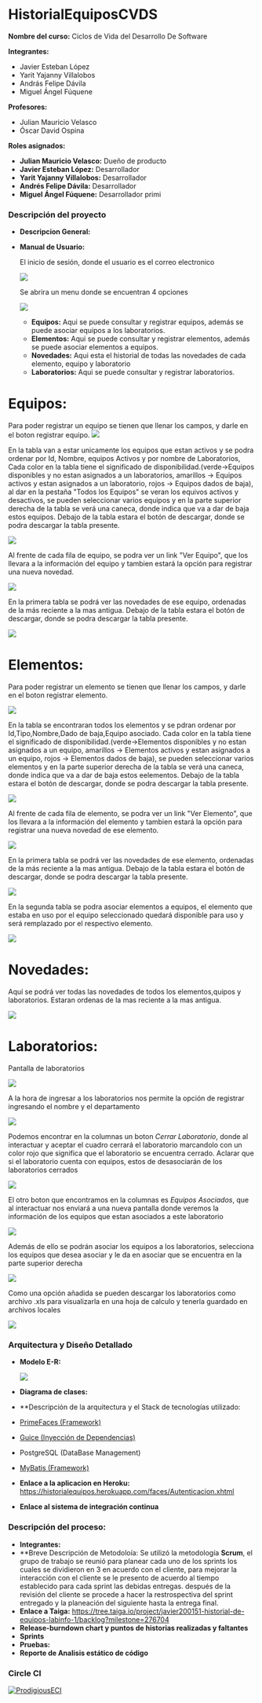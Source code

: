 # HistorialEquiposCVDS

**Nombre del curso:** Ciclos de Vida del Desarrollo De Software
 
**Integrantes:**

  * Javier Esteban López
  * Yarit Yajanny Villalobos 
  * András Felipe Dávila
  * Miguel Ángel Fúquene

**Profesores:**

  * Julian Mauricio Velasco
  * Óscar David Ospina

**Roles asignados:**

  * **Julian Mauricio Velasco:** Dueño de producto 
  * **Javier Esteban López:** Desarrollador
  * **Yarit Yajanny Villalobos:** Desarrollador
  * **Andrés Felipe Dávila:** Desarrollador
  * **Miguel Ángel Fúquene:** Desarrollador primi
  
### Descripción del proyecto

  * **Descripcion General:**  
    
  * **Manual de Usuario:**
    
    El inicio de sesión, donde el usuario es el correo electronico
    
    ![](resources/inicioSesion.JPG)
    
    Se abrira un menu donde se encuentran 4 opciones
    
    ![](resources/menu.JPG)
    
      - **Equipos:** Aqui se puede consultar y registrar equipos, además se puede asociar equipos a los laboratorios.    
      - **Elementos:** Aqui se puede consultar y registrar elementos, además se puede asociar elementos a equipos.  
      - **Novedades:** Aqui esta el historial de todas las novedades de cada elemento, equipo y laboratorio
      - **Laboratorios:** Aqui se puede consultar y registrar laboratorios.
  # Equipos:
Para poder registrar un equipo se tienen que llenar los campos, y darle en el boton registrar equipo.
![](resources/registrarEquipo.JPG)

En la tabla van a estar unicamente los equipos que estan activos y se podra ordenar por Id, Nombre, equipos Activos y por nombre de Laboratorios, Cada color en la tabla tiene el significado de disponibilidad.(verde->Equipos disponibles y no estan asignados a un laboratorios, amarillos -> Equipos activos y estan asignados a un laboratorio, rojos -> Equipos dados de baja), al dar en la pestaña "Todos los Equipos" se veran los equivos activos y desactivos, se pueden seleccionar varios equipos y en la parte superior derecha de la tabla se verá una caneca, donde indica que va a dar de baja estos equipos.
Debajo de la tabla estara el botón de descargar, donde se podra descargar la tabla presente.

![](resources/tablaEquipo.JPG)

Al frente de cada fila de equipo, se podra ver un link "Ver Equipo", que los llevara a la información del equipo y tambien estará la opción para registrar una nueva novedad.

![](resources/novedadEquipo.JPG)

En la primera tabla se podrá ver las novedades de ese equipo, ordenadas de la más reciente a la mas antigua. Debajo de la tabla estara el botón de descargar, donde se podra descargar la tabla presente.

![](resources/equipoNovedad.JPG)

  # Elementos:
  Para poder registrar un elemento se tienen que llenar los campos, y darle en el boton registrar elemento.
  
  ![](resources/registrarElemento.JPG)
  
En la tabla se encontraran todos los elementos y se pdran ordenar por Id,Tipo,Nombre,Dado de baja,Equipo asociado. Cada color en la tabla tiene el significado de disponibilidad.(verde->Elementos disponibles y no estan asignados a un equipo, amarillos -> Elementos activos y estan asignados a un equipo, rojos -> Elementos dados de baja), se pueden seleccionar varios elementos y en la parte superior derecha de la tabla se verá una caneca, donde indica que va a dar de baja estos eelementos.
Debajo de la tabla estara el botón de descargar, donde se podra descargar la tabla presente.
 
![](resources/tablaElemento.JPG)

Al frente de cada fila de elemento, se podra ver un link "Ver Elemento", que los llevara a la información del elemento y tambien estará la opción para registrar una nueva novedad de ese elemento.

![](resources/verElemento.JPG)
  
 En la primera tabla se podrá ver las novedades de ese elemento, ordenadas de la más reciente a la mas antigua. Debajo de la tabla estara el botón de descargar, donde se podra descargar la tabla presente.
 
 ![](resources/elementoNovedad.JPG)
 
 En la segunda tabla se podra asociar elementos a equipos, el elemento que estaba en uso por el equipo seleccionado quedará disponible para uso y será remplazado por el respectivo elemento.
 
  ![](resources/asociarElemento.JPG)
 
  # Novedades:
  Aquí se podrá ver todas las novedades de todos los elementos,quipos y laboratorios. Estaran ordenas de la mas reciente a la mas antigua.
  
  ![](resources/novedades.JPG)
  
  # Laboratorios:
  Pantalla de laboratorios
  
  ![](resources/pagina.PNG)
  
  A la hora de ingresar a los laboratorios nos permite la opción de registrar ingresando el nombre y el departamento 
  
  ![](resources/registrar.PNG)
  
  Podemos encontrar en la columnas un boton *Cerrar Laboratorio*, donde al interactuar y aceptar el cuadro cerrará el laboratorio marcandolo con un color rojo que significa que el laboratorio se encuentra cerrado. Aclarar que si el laboratorio cuenta con equipos, estos de desasociarán de los laboratorios cerrados
  
  ![](resources/cerrado.PNG)
  
  El otro boton que encontramos en la columnas es *Equipos Asociados*, que al interactuar nos enviará a una nueva pantalla donde veremos la información de los equipos que estan asociados a este laboratorio
  
  ![](resources/equipos.PNG)
  
  Además de ello se podrán asociar los equipos a los laboratorios, selecciona los equipos que desea asociar y le da en asociar que se encuentra en la parte superior derecha
  
  ![](resources/asociar.JPG)
  
  Como una opción añadida se pueden descargar los laboratorios como archivo .xls para visualizarla en una hoja de calculo y tenerla guardado en archivos locales
  
  ![](resources/download.PNG)
  
### Arquitectura y Diseño Detallado

  * **Modelo E-R:**
  
    ![](resources/diagrama.JPG)
    
    
  * **Diagrama de clases:**
  * **Descripción de la arquitectura y el Stack de tecnologías utilizado:
 
   * [PrimeFaces (Framework)](https://www.primefaces.org/)
   * [Guice (Inyección de Dependencias)](https://github.com/google/guice)
   * PostgreSQL (DataBase Management)
   * [MyBatis (Framework)](https://mybatis.org/mybatis-3/es/)
  * **Enlace a la aplicacion en Heroku:** https://historialequipos.herokuapp.com/faces/Autenticacion.xhtml
      
  * **Enlace al sistema de integración continua**
### Descripción del proceso:

  * **Integrantes:**
  * **Breve Descripción de Metodoloía:
   Se utilizó la metodología **Scrum**,  el grupo de trabajo se reunió para planear cada uno de los sprints los cuales se dividieron en 3 en acuerdo con el cliente, para mejorar    la interacción con el cliente se le presento de acuerdo al tiempo establecido para cada sprint las debidas entregas.
   después de la revisión del cliente se procede a hacer la restrospectiva del sprint entregado y la planeación del siguiente hasta la entrega final.
  * **Enlace a Taiga:** https://tree.taiga.io/project/javier200151-historial-de-equipos-labinfo-1/backlog?milestone=276704
  * **Release-burndown chart y puntos de historias realizadas y faltantes**
  * **Sprints**
  * **Pruebas:**
  * **Reporte de Analisis estático de código**


### Circle CI

[![ProdigiousECI](https://circleci.com/gh/ProdigiousECI/HistorialEquiposCVDS.svg?style=svg)](https://app.circleci.com/pipelines/github/ProdigiousECI/HistorialEquiposCVDS)





